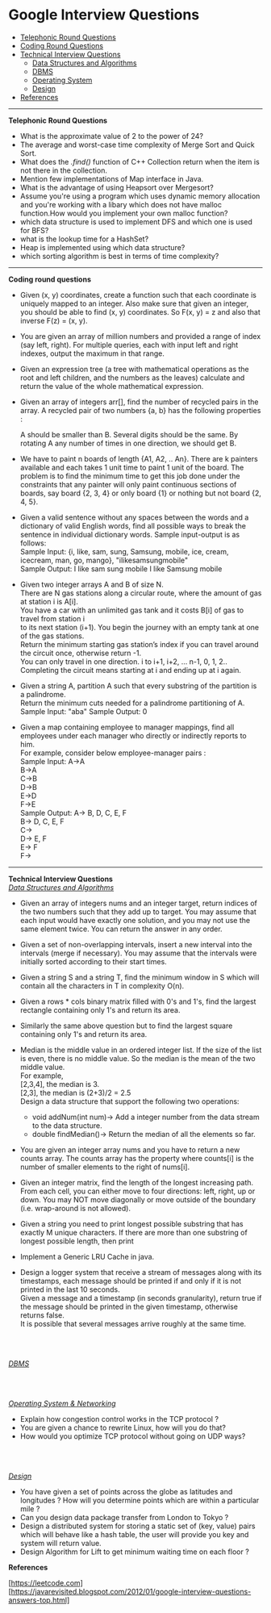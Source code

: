 
# Google Interview Questions

* [Telephonic Round Questions](#quiz)
* [Coding Round Questions](#coding)
* [Technical Interview Questions](#tech)
   * [Data Structures and Algorithms](#dsalg)
   * [DBMS](#dbms)
   * [Operating System](#os)
   * [Design](#design)
* [References](#ref)
____


<b name="quiz">Telephonic Round Questions</b><br/>

- What is the approximate value of 2 to the power of 24?
- The average and worst-case time complexity of Merge Sort and Quick Sort.
- What does the *.find()* function of C++ Collection return when the item is not there in the collection.
- Mention few implementations of Map interface in Java.
- What is the advantage of using Heapsort over Mergesort?
- Assume you're using a program which uses dynamic memory allocation and you're working with a libary which does not have malloc function.How would you implement your own malloc function?
- which data structure is used to implement DFS and which one is used for BFS?
- what is the lookup time for a HashSet?
- Heap is implemented using which data structure?
- which sorting algorithm is best in terms of time complexity?
____


<b name="coding">Coding round questions</b><br/>

- Given (x, y) coordinates, create a function such that each coordinate is uniquely mapped to an integer. Also make sure that given an integer, you should be able to find (x, y) coordinates. So F(x, y) = z and also that inverse F(z) = (x, y).
- You are given an array of million numbers and provided a range of index (say left, right). For multiple queries, each with input left and right indexes, output the maximum in that range.
- Given an expression tree (a tree with mathematical operations as the root and left children, and the numbers as the leaves) calculate and return the value of the whole mathematical expression.
- Given an array of integers arr[], find the number of recycled pairs in the array. A recycled pair of two numbers {a, b} has the following properties :

  A should be smaller than B.
  Several digits should be the same.
  By rotating A any number of times in one direction, we should get B.
  
- We have to paint n boards of length {A1, A2, .. An}. There are k painters available and each takes 1 unit time to paint 1 unit of the board. The problem is to find the minimum time to get this job done under the constraints that any painter will only paint continuous sections of boards, say board {2, 3, 4} or only board {1} or nothing but not board {2, 4, 5}.
- Given a valid sentence without any spaces between the words and a dictionary of valid English words, find all possible ways to break the sentence in individual dictionary words. Sample input-output is as follows: <br/>
  Sample Input:  {i, like, sam, sung, Samsung, mobile, ice, cream, icecream, man, go, mango}, "ilikesamsungmobile"  <br/>
  Sample Output: I like sam sung mobile
                 I like Samsung mobile
                 
- Given two integer arrays A and B of size N.<br>
  There are N gas stations along a circular route, where the amount of gas at station i is A[i].<br>
  You have a car with an unlimited gas tank and it costs B[i] of gas to travel from station i<br>
  to its next station (i+1). You begin the journey with an empty tank at one of the gas stations.<br>
  Return the minimum starting gas station’s index if you can travel around the circuit once, otherwise return -1.<br>
  You can only travel in one direction. i to i+1, i+2, … n-1, 0, 1, 2.. Completing the circuit means starting at i and
  ending up at i again.<br>
  
- Given a string A, partition A such that every substring of the partition is a palindrome.<br>
  Return the minimum cuts needed for a palindrome partitioning of A.<br>
    Sample Input: "aba"
    Sample Output: 0 
- Given a map containing employee to manager mappings, find all employees under each manager who directly or indirectly reports to him.<br>
  For example, consider below employee-manager pairs :<br>
   Sample Input: A->A<br>
		 B->A<br>
 		 C->B<br>
		 D->B<br>
		 E->D<br>
		 F->E<br>
   Sample Output: A-> B, D, C, E, F<br>
		  B-> D, C, E, F<br>
		  C-><br>
		  D-> E, F<br>
		  E-> F<br>
		  F-><br>

_____
<b name="tech">Technical Interview Questions</b>
<br/>
<i><u name="dsalg">Data Structures and Algorithms</u></i>
- Given an array of integers nums and an integer target, return indices of the two numbers such that they add up to target.
You may assume that each input would have exactly one solution, and you may not use the same element twice.
You can return the answer in any order.
- Given a set of non-overlapping intervals, insert a new interval into the intervals (merge if necessary).
You may assume that the intervals were initially sorted according to their start times.
- Given a string S and a string T, find the minimum window in S which will contain all the characters in T in complexity O(n).
- Given a rows * cols binary matrix filled with 0's and 1's, find the largest rectangle containing only 1's and return its area.
- Similarly the same above question but to find the largest square containing only 1's and return its area.
- Median is the middle value in an ordered integer list. If the size of the list is even, there is no middle value. So the median is the mean of the two middle value.<br>
  For example, <br>
	 [2,3,4], the median is 3.<br>
	 [2,3], the median is (2+3)/2 = 2.5<br>
	Design a data structure that support the following two operations:<br>
	- void addNum(int num)-> Add a integer number from the data stream to the data structure.<br>
	- double findMedian()-> Return the median of all the elements so far.<br>
	
- You are given an integer array nums and you have to return a new counts array. The counts array has the property where counts[i] is the number of smaller elements to the right of nums[i].

- Given an integer matrix, find the length of the longest increasing path.
  From each cell, you can either move to four directions: left, right, up or down. You may NOT move diagonally or move outside of the boundary (i.e. wrap-around is not allowed).

- Given a string you need to print longest possible substring that has exactly M unique characters. If there are more than one substring of longest possible length, then print

- Implement a Generic LRU Cache in java.

- Design a logger system that receive a stream of messages along with its timestamps, each message should be printed if and only if it is not printed in the last 10 seconds.<br>
  Given a message and a timestamp (in seconds granularity), return true if the message should be printed in the given timestamp, otherwise returns false.<br>
  It is possible that several messages arrive roughly at the same time.<br>

<br/><br/>

<i><u name="dbms">DBMS</u></i>



<br/><br/>


<i><u name="os">Operating System & Networking</u></i>
- Explain how congestion control works in the TCP protocol ?
- You are given a chance to rewrite Linux, how will you do that?
- How would you optimize TCP protocol without going on UDP ways?

<br/><br/>


<i><u name="design">Design</u></i>

- You have given a set of points across the globe as latitudes and longitudes ?  How will you determine points which are within a particular mile ?
- Can you design data package transfer from London to Tokyo ?
- Design a distributed system for storing a static set of (key, value) pairs which will behave like a hash table, the user will provide you key and system will return value.
- Design Algorithm for Lift to get minimum waiting time on each floor ?

<b name="ref">References</b><br/>

[https://leetcode.com]<br/>
[https://javarevisited.blogspot.com/2012/01/google-interview-questions-answers-top.html]
